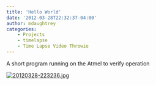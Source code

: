 ```yaml
---
title: 'Hello World'
date: '2012-03-28T22:32:37-04:00'
author: mdaughtrey
categories:
    - Projects
    - timelapse
    - Time Lapse Video Throwie
---
```


A short program running on the Atmel to verify operation

[![20120328-223236.jpg](/assets/uploads/2012/03/20120328-223236.jpg)](/assets/uploads/2012/03/20120328-223236.jpg)
